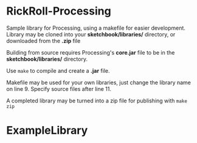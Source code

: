 # RickRoll-Processing

Sample library for Processing, using a makefile for easier development.  Library may be cloned into your **sketchbook/libraries/** directory, or downloaded from the **.zip** file

Building from source requires Processing's **core.jar** file to be in the **sketchbook/libraries/** directory.

Use `make` to compile and create a **.jar** file.


Makefile may be used for your own libraries, just change the library name on line 9.  Specify source files after line 11.

A completed library may be turned into a zip file for publishing with `make zip`
# ExampleLibrary
